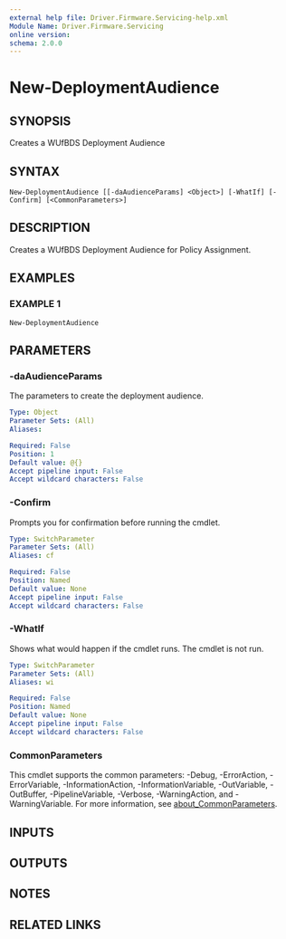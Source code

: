 ```yaml
---
external help file: Driver.Firmware.Servicing-help.xml
Module Name: Driver.Firmware.Servicing
online version:
schema: 2.0.0
---
```


# New-DeploymentAudience

## SYNOPSIS
Creates a WUfBDS Deployment Audience

## SYNTAX

```
New-DeploymentAudience [[-daAudienceParams] <Object>] [-WhatIf] [-Confirm] [<CommonParameters>]
```

## DESCRIPTION
Creates a WUfBDS Deployment Audience for Policy Assignment.

## EXAMPLES

### EXAMPLE 1
```
New-DeploymentAudience
```

## PARAMETERS

### -daAudienceParams
The parameters to create the deployment audience.

```yaml
Type: Object
Parameter Sets: (All)
Aliases:

Required: False
Position: 1
Default value: @{}
Accept pipeline input: False
Accept wildcard characters: False
```

### -Confirm
Prompts you for confirmation before running the cmdlet.

```yaml
Type: SwitchParameter
Parameter Sets: (All)
Aliases: cf

Required: False
Position: Named
Default value: None
Accept pipeline input: False
Accept wildcard characters: False
```

### -WhatIf
Shows what would happen if the cmdlet runs.
The cmdlet is not run.

```yaml
Type: SwitchParameter
Parameter Sets: (All)
Aliases: wi

Required: False
Position: Named
Default value: None
Accept pipeline input: False
Accept wildcard characters: False
```

### CommonParameters
This cmdlet supports the common parameters: -Debug, -ErrorAction, -ErrorVariable, -InformationAction, -InformationVariable, -OutVariable, -OutBuffer, -PipelineVariable, -Verbose, -WarningAction, and -WarningVariable. For more information, see [about_CommonParameters](http://go.microsoft.com/fwlink/?LinkID=113216).

## INPUTS

## OUTPUTS

## NOTES

## RELATED LINKS
